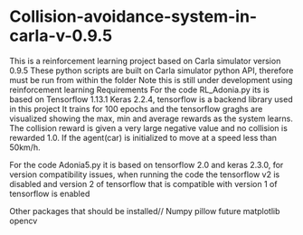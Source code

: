# Collision-avoidance-system-in-carla-v-0.9.5
This is a reinforcement learning project based on Carla simulator version 0.9.5
These python scripts are built on Carla simulator python API, therefore must be run from within the folder
Note this is still under development using reinforcement learning
Requirements
For the code RL_Adonia.py its is based on 
Tensorflow 1.13.1 
Keras 2.2.4, tensorflow is a backend library used in this project
It trains for 100 epochs and the tensorflow graghs are visualized showing the max, min and average rewards as the system learns.
The collision reward is given a very large negative value and no collision is rewarded 1.0.
If the agent(car) is initialized to move at a speed less than 50km/h.

For the code Adonia5.py it is based on tensorflow 2.0 and keras 2.3.0, for version compatibility issues, when running the code the tensorflow v2 is disabled and version 2 of tensorflow that is compatible with version 1 of tensorflow is enabled

Other packages that should be installed//
Numpy
pillow
future
matplotlib
opencv
